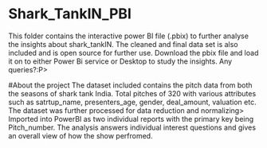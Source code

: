 # Shark_TankIN_PBI
This folder contains the interactive power BI file (.pbix) to further analyse the insights about shark_tankIN.
The cleaned and final data set is also included and is open source for further use. 
Download the pbix file and load it on to either Power Bi service or Desktop to study the insights.
Any queries?:P> 


#About the project
The dataset included contains the pitch data from both the seasons of shark tank India. Total pitches of 320 with various attributes such as satrtup_name, presenters_age, gender, deal_amount, valuation etc. 
The dataset was further processed for data reduction and normalizing> Imported into PowerBI as two individual reports with the primary key being Pitch_number. The analysis answers individual interest questions and gives an overall view of how the show perfromed. 
